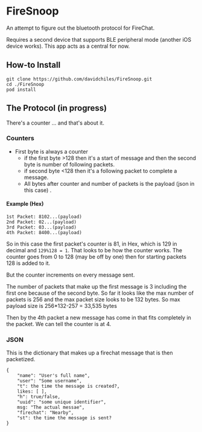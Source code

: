 # FireSnoop

An attempt to figure out the bluetooth protocol for FireChat.

Requires a second device that supports BLE peripheral mode (another iOS device works). This app acts as a central for now.

## How-to Install

```
git clone https://github.com/davidchiles/FireSnoop.git
cd ./FireSnoop
pod install
```

## The Protocol (in progress)

There's a counter ... and that's about it.

### Counters

- First byte is always a counter 
	- if the first byte >128 then it's a start of message and then the second byte is number of following packets.
	- if second byte <128 then it's a following packet to complete a message.
	- All bytes after counter and number of packets is the payload (json in this case)	.
	
#### Example (Hex)

```
1st Packet: 8102...(payload)
2nd Packet: 02...(payload)
3rd Packet: 03...(payload)
4th Packet: 8400...(payload)
```
So in this case the first packet's counter is 81, in Hex, which is 129 in decimal and `129%128 = 1`. That looks to be how the counter works. The counter goes from 0 to 128 (may be off by one) then for starting packets 128 is added to it.

But the counter increments on every message sent.

The number of packets that make up the first message is 3 including the first one because of the second byte. So far it looks like the max number of packets is 256 and the max packet size looks to be 132 bytes. So max payload size is 256*132-257 = 33,535 bytes

Then by the 4th packet a new message has come in that fits completely in the packet. We can tell the counter is at 4.


### JSON

This is the dictionary that makes up a firechat message that is then packetized.

```
{
	"name": "User's full name",
	"user": "Some username",
	"t": the time the message is created?,
	likes: [ ],
	"h": true/false,
	"uuid": "some unique identifier",
	msg: "The actual messae",
	"firechat": "Nearby",
	"st": the time the message is sent?
}
```

